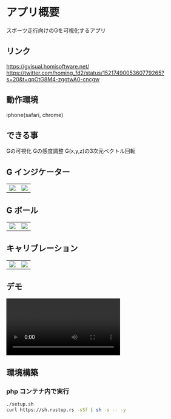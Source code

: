 # アプリ概要

スポーツ走行向けのGを可視化するアプリ

## リンク

https://gvisual.homisoftware.net/  
https://twitter.com/homing_fd2/status/1521749005360779265?s=20&t=qpOtG8M4-zggtwA0-cncgw

## 動作環境

iphone(safari, chrome)

## できる事

Gの可視化
Gの感度調整
G(x,y,z)の3次元ベクトル回転

## G インジケーター

|                                                                                                                   |                                                                                                                   |
| :---------------------------------------------------------------------------------------------------------------: | :---------------------------------------------------------------------------------------------------------------: |
| <img src="https://user-images.githubusercontent.com/72111956/166639073-b499d0bb-d600-42f0-9762-6afed325f72c.png"> | <img src="https://user-images.githubusercontent.com/72111956/166639451-d9b7f3f7-fe85-4bbd-ae03-fc3357141e68.PNG"> |

## G ボール

|                                                                                                                   |                                                                                                                   |
| :---------------------------------------------------------------------------------------------------------------: | :---------------------------------------------------------------------------------------------------------------: |
| <img src="https://user-images.githubusercontent.com/72111956/166639656-af566e7f-f37f-4bcb-9e9d-85ac533b7f10.png"> | <img src="https://user-images.githubusercontent.com/72111956/166639455-31419185-d52c-4d17-a530-b067ab87962c.PNG"> |

## キャリブレーション

|                                                                                                                   |                                                                                                                   |
| :---------------------------------------------------------------------------------------------------------------: | :---------------------------------------------------------------------------------------------------------------: |
| <img src="https://user-images.githubusercontent.com/72111956/166639071-71d8d948-bf4d-42ac-9812-a2ea3610f11d.PNG"> | <img src="https://user-images.githubusercontent.com/72111956/166639066-5c035886-1728-474b-aaf3-951096c15134.PNG"> |

## デモ
<video src="https://user-images.githubusercontent.com/72111956/167335417-57c4f74b-325d-4222-ab44-ae7125a77d8b.mp4"></video>

## 環境構築

### php コンテナ内で実行

```sh
./setup.sh
curl https://sh.rustup.rs -sSf | sh -s -- -y
```
